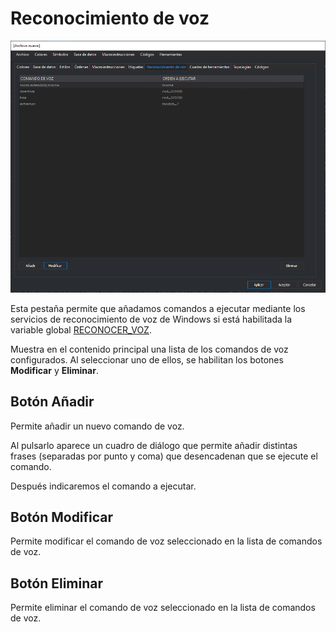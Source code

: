 # Reconocimiento de voz

![Editor de tablas de códigos mostrando la pestaña Reconocimiento de voz](../../../../.gitbook/assets/pestanareconocimientovoz.png)

Esta pestaña permite que añadamos comandos a ejecutar mediante los servicios de reconocimiento de voz de Windows si está habilitada la variable global [RECONOCER_VOZ](/digi3d-net/referencia/ventana-de-dibujo/variables/r/reconocer-voz.md).

Muestra en el contenido principal una lista de los comandos de voz configurados. Al seleccionar uno de ellos, se habilitan los botones **Modificar** y **Eliminar**.

## Botón Añadir

Permite añadir un nuevo comando de voz.

Al pulsarlo aparece un cuadro de diálogo que permite añadir distintas frases (separadas por punto y coma) que desencadenan que se ejecute el comando.

Después indicaremos el comando a ejecutar.

## Botón Modificar

Permite modificar el comando de voz seleccionado en la lista de comandos de voz.

## Botón Eliminar

Permite eliminar el comando de voz seleccionado en la lista de comandos de voz.

